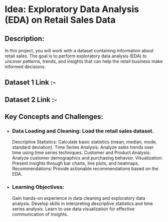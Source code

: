 # Idea: Exploratory Data Analysis (EDA) on Retail Sales Data
## Description:
In this project, you will work with a dataset containing information about retail sales. The goal is
to perform exploratory data analysis (EDA) to uncover patterns, trends, and insights that can
help the retail business make informed decisions.

## Dataset  1 Link :-
## Dataset  2 Link :-

## Key Concepts and Challenges:

- ### Data Loading and Cleaning: Load the retail sales dataset.
    Descriptive Statistics: Calculate basic statistics (mean, median, mode, standard deviation).
    Time Series Analysis: Analyze sales trends over time using time series techniques.
    Customer and Product Analysis: Analyze customer demographics and purchasing behavior.
    Visualization: Present insights through bar charts, line plots, and heatmaps.
    Recommendations: Provide actionable recommendations based on the EDA.

- ### Learning Objectives:
    Gain hands-on experience in data cleaning and exploratory data analysis.
    Develop skills in interpreting descriptive statistics and time series analysis.
    Learn to use data visualization for effective communication of insights.
